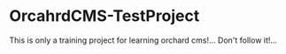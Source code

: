 OrcahrdCMS-TestProject
======================

This is only a training project for learning orchard cms!... Don't follow it!...